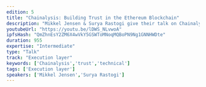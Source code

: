 ```yaml
---
edition: 5
title: "Chainalysis: Building Trust in the Ethereum Blockchain"
description: "Mikkel Jensen & Surya Rastogi give their talk on Chainalysis & Building Trust in the Ethereum Blockchain"
youtubeUrl: "https://youtu.be/lDWS_NLvwoA"
ipfsHash: "QmZhnEsY2ZM6X4wVkY5GSWToMNoqMQBoPN9Ng1GNNHWDte"
duration: 955
expertise: "Intermediate"
type: "Talk"
track: "Execution layer"
keywords: ['Chainalysis','trust','technical']
tags: ['Execution layer']
speakers: ['Mikkel Jensen','Surya Rastogi']
---
```

